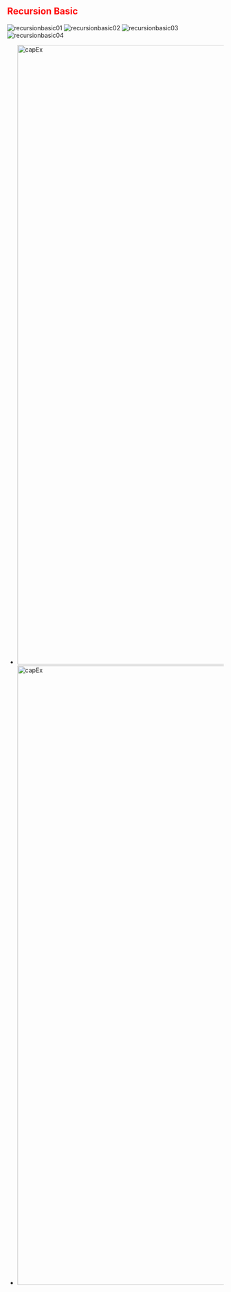 
<font color="red">Recursion Basic</font>
---------


![recursionbasic01](https://github.com/user-attachments/assets/e9eb47a2-f8dc-4800-b560-3f19d1445857)
![recursionbasic02](https://github.com/user-attachments/assets/c39000d2-f183-42be-a7d4-3ac85bf6fec6)
![recursionbasic03](https://github.com/user-attachments/assets/f17a9c60-238d-4364-89f9-6ac4d1281b51)
![recursionbasic04](https://github.com/user-attachments/assets/f640f14b-26f7-4676-99df-8bce83acccbb)



+ <img width="1439" alt="capEx" src="https://github.com/PranayDange/OneMoreTime/assets/96629581/f640f14b-26f7-4676-99df-8bce83acccbb">

+ <img width="1439" alt="capEx" src="https://github.com/PranayDange/OneMoreTime/assets/96629581/b8029196-7551-4390-b268-b132a0a718fd">
